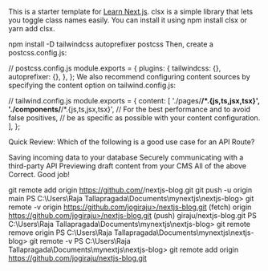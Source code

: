 This is a starter template for [Learn Next.js](https://nextjs.org/learn).
clsx is a simple library that lets you toggle class names easily. You can install it using npm install clsx or yarn add clsx.

npm install -D tailwindcss autoprefixer postcss
Then, create a postcss.config.js:

// postcss.config.js
module.exports = {
  plugins: {
    tailwindcss: {},
    autoprefixer: {},
  },
};
We also recommend configuring content sources by specifying the content option on tailwind.config.js:

// tailwind.config.js
module.exports = {
  content: [
    './pages/**/*.{js,ts,jsx,tsx}',
    './components/**/*.{js,ts,jsx,tsx}',
    // For the best performance and to avoid false positives,
    // be as specific as possible with your content configuration.
  ],
};

Quick Review: Which of the following is a good use case for an API Route?

Saving incoming data to your database
Securely communicating with a third-party API
Previewing draft content from your CMS
All of the above 
 Correct. Good job!

git remote add origin https://github.com/<username>/nextjs-blog.git
git push -u origin main
PS C:\Users\Raja Tallapragada\Documents\mynextjs\nextjs-blog> git remote -v
origin  https://github.com/jogiraju>/nextjs-blog.git (fetch)
origin  https://github.com/jogiraju>/nextjs-blog.git (push)
giraju/nextjs-blog.git
PS C:\Users\Raja Tallapragada\Documents\mynextjs\nextjs-blog> git remote remove origin
PS C:\Users\Raja Tallapragada\Documents\mynextjs\nextjs-blog> git remote -v
PS C:\Users\Raja Tallapragada\Documents\mynextjs\nextjs-blog> git remote add origin https://github.com/jogiraju/nextjs-blog.git